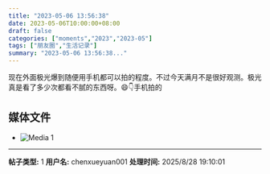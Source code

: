 ```yaml
---
title: "2023-05-06 13:56:38"
date: 2023-05-06T10:00:00+08:00
draft: false
categories: ["moments","2023","2023-05"]
tags: ["朋友圈","生活记录"]
summary: "2023-05-06 13:56:38..."
---
```


现在外面极光爆到随便用手机都可以拍的程度。不过今天满月不是很好观测。极光真是看了多少次都看不腻的东西呀。😄 
​
👇​手机拍的

## 媒体文件

- ![Media 1](/Moments/photos/2023-05-06/202305061356380.jpg)

---

**帖子类型:** 1
**用户名:** chenxueyuan001
**处理时间:** 2025/8/28 19:10:01